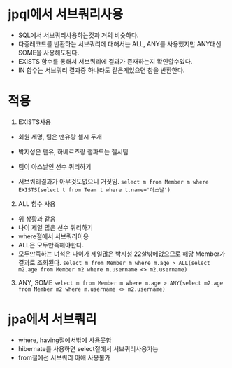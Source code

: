 # jpql에서 서브쿼리사용

- SQL에서 서브쿼리사용하는것과 거의 비슷하다.
- 다중레코드를 반환하는 서브쿼리에 대해서는 ALL, ANY를 사용했지만 ANY대신 SOME을 사용해도된다.
- EXISTS 함수를 통해서 서브쿼리에 결과가 존재하는지 확인할수있다.
- IN 함수는 서브쿼리 결과중 하나라도 같은게있으면 참을 반환한다.

# 적용

1. EXISTS사용

- 회원 세명, 팀은 맨유랑 첼시 두개
- 박지성은 맨유, 하베르츠랑 램파드는 첼시팀

- 팀이 아스날인 선수 쿼리하기
- 서브쿼리결과가 아무것도없으니 거짓임.
  `select m from Member m where EXISTS(select t from Team t where t.name='아스날')`

2. ALL 함수 사용

- 위 상황과 같음
- 나이 제일 많은 선수 쿼리하기
- where절에서 서브쿼리이용
- ALL은 모두만족해야한다.
- 모두만족하는 녀석은 나이가 제일많은 박지성 22살밖에없으므로 해당 Member가 결과로 조회된다.
  `select m from Member m where m.age > ALL(select m2.age from Member m2 where m.username <> m2.username)`

3. ANY, SOME
   `select m from Member m where m.age > ANY(select m2.age from Member m2 where m.username <> m2.username)`

# jpa에서 서브쿼리

- where, having절에서밖에 사용못함
- hibernate를 사용하면 select절에서 서브쿼리사용가능
- from절에선 서브쿼리 아애 사용불가
